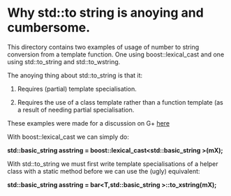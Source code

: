 Why std::to string is anoying and cumbersome.
=============================================

This directory contains two examples of usage of number to string conversion from a template function.
One using boost::lexical\_cast and one using std::to\_string and std::to\_wstring. 

The anoying thing about std::to\_string is that it:

1) Requires (partial) template specialisation.

2) Requires the use of a class template rather than a function template (as a result of needing partial specialisation.

These examples were made for a discussion on G+ [here](https://plus.google.com/107985477330768591190/posts/ERm34FV2eL7)

With boost::lexical\_cast we can simply do:

 __std::basic_string<C> asstring = boost::lexical_cast<std::basic_string<C> >(mX);__

With std::to\_string we must first write template specialisations of a helper class with a static method before we can 
use the (ugly) equivalent:

__std::basic_string<C> asstring = bar<T,std::basic_string<C> >::to_xstring(mX);__
